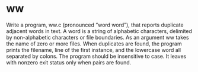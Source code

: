 # ww
Write a program, ww.c (pronounced “word word”), that reports duplicate adjacent words in text. A word is a
string of alphabetic characters, delimited by non-alphabetic characters or file boundaries. As an argument ww
takes the name of zero or more files. When duplicates are found, the program prints the filename, line of the
first instance, and the lowercase word all separated by colons. The program should be insensitive to case. It
leaves with nonzero exit status only when pairs are found.
